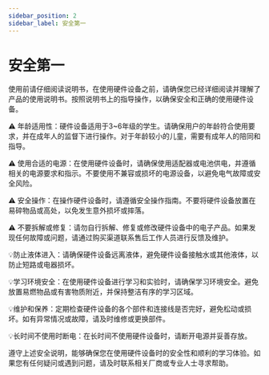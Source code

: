 ```yaml
---
sidebar_position: 2
sidebar_label: 安全第一
---
```


# 安全第一

使用前请仔细阅读说明书，在使用硬件设备之前，请确保您已经详细阅读并理解了产品的使用说明书。按照说明书上的指导操作，以确保安全和正确的使用硬件设备。

⚠ 年龄适用性：硬件设备适用于3~6年级的学生。请确保用户的年龄符合使用要求，并在成年人的监督下进行操作。对于年龄较小的儿童，需要有成年人的陪同和指导。

⚠ 使用合适的电源：在使用硬件设备时，请确保使用适配器或电池供电，并遵循相关的电源要求和指示。不要使用不兼容或损坏的电源设备，以避免电气故障或安全风险。

⚠ 安全操作：在操作硬件设备时，请遵循安全操作指南。不要将硬件设备放置在易碎物品或高处，以免发生意外损坏或摔落。

⚠ 不要拆解或修复：请勿自行拆解、修复或修改硬件设备中的电子产品。如果发现任何故障或问题，请通过购买渠道联系售后工作人员进行反馈及维护。

💡防止液体进入：请确保硬件设备远离液体，避免硬件设备接触水或其他液体，以防止短路或电器损坏。

💡学习环境安全：在使用硬件设备进行学习和实验时，请确保学习环境安全。避免放置易燃物品或有害物质附近，并保持整洁有序的学习区域。

💡维护和保养：定期检查硬件设备的各个部件和连接线是否完好，避免松动或损坏。如有异常情况或故障，请及时维修或更换部件。

💡长时间不使用时断电：在长时间不使用硬件设备时，请断开电源并妥善存放。

遵守上述安全说明，能够确保您在使用硬件设备时的安全性和顺利的学习体验。如果您有任何疑问或遇到问题，请及时联系相关厂商或专业人士寻求帮助。
